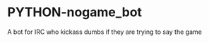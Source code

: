 PYTHON-nogame_bot
=================

A bot for IRC who kickass dumbs if they are trying to say the game
